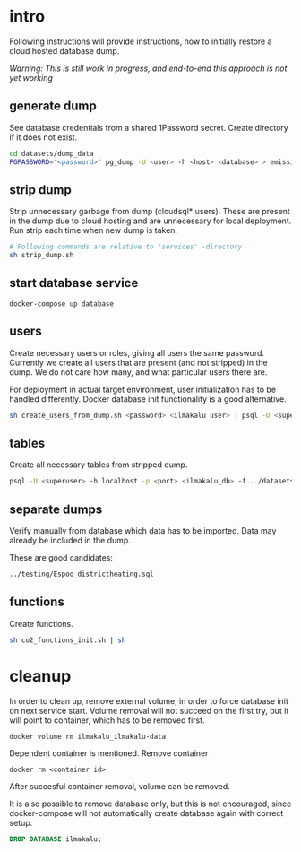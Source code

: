 # intro

Following instructions will provide instructions, how to initially
restore a cloud hosted database dump.

*Warning: This is still work in progress, and end-to-end this approach is not yet working*

## generate dump

See database credentials from a shared 1Password secret.
Create directory if it does not exist.

```sh
cd datasets/dump_data
PGPASSWORD="<password>" pg_dump -U <user> -h <host> <database> > emissiontest.sql
```
## strip dump

Strip unnecessary garbage from dump (cloudsql* users). These are
present in the dump due to cloud hosting and are unnecessary for
local deployment. Run strip each time when new dump is taken.

```sh
# Following commands are relative to 'services' -directory
sh strip_dump.sh
```

## start database service
```
docker-compose up database
```

## users

Create necessary users or roles, giving all users the same password.
Currently we create all users that are present (and not stripped) in the dump.
We do not care how many, and what particular users there are.

For deployment in actual target environment, user initialization has to
be handled differently. Docker database init functionality is a good alternative.

```sh
sh create_users_from_dump.sh <password> <ilmakalu user> | psql -U <superuser> -h localhost -p <port> postgres
```

## tables

Create all necessary tables from stripped dump.

```sh
psql -U <superuser> -h localhost -p <port> <ilmakalu_db> -f ../datasets/dump_data/emissiontest_stripped.sql
```

## separate dumps

Verify manually from database which data has to be imported.
Data may already be included in the dump.

These are good candidates:

```sh
../testing/Espoo_districtheating.sql
```

## functions

Create functions.

```sh
sh co2_functions_init.sh | sh
```

# cleanup

In order to clean up, remove external volume, in order to force database init on next service start.
Volume removal will not succeed on the first try, but it will point to
container, which has to be removed first.

```
docker volume rm ilmakalu_ilmakalu-data
```

Dependent container is mentioned. Remove container

```
docker rm <container id>
```

After succesful container removal, volume can be removed.

It is also possible to remove database only, but this is not encouraged, since
docker-compose will not automatically create database again with correct setup.

```sql
DROP DATABASE ilmakalu;
```